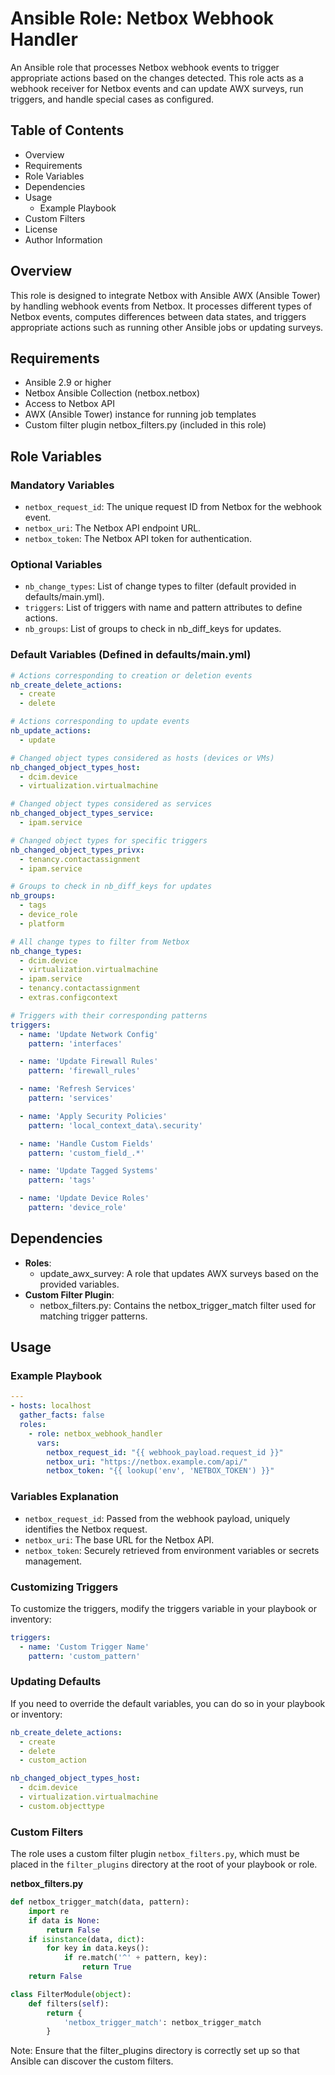 # Ansible Role: Netbox Webhook Handler
An Ansible role that processes Netbox webhook events to trigger appropriate actions based on the changes detected. This role acts as a webhook receiver for Netbox events and can update AWX surveys, run triggers, and handle special cases as configured.

## Table of Contents
- Overview
- Requirements
- Role Variables
- Dependencies
- Usage
  - Example Playbook
- Custom Filters
- License
- Author Information

## Overview
This role is designed to integrate Netbox with Ansible AWX (Ansible Tower) by handling webhook events from Netbox. It processes different types of Netbox events, computes differences between data states, and triggers appropriate actions such as running other Ansible jobs or updating surveys.

## Requirements
- Ansible 2.9 or higher
- Netbox Ansible Collection (netbox.netbox)
- Access to Netbox API
- AWX (Ansible Tower) instance for running job templates
- Custom filter plugin netbox_filters.py (included in this role)

## Role Variables
### Mandatory Variables
- `netbox_request_id`: The unique request ID from Netbox for the webhook event.
- `netbox_uri`: The Netbox API endpoint URL.
- `netbox_token`: The Netbox API token for authentication.

### Optional Variables
- `nb_change_types`: List of change types to filter (default provided in defaults/main.yml).
- `triggers`: List of triggers with name and pattern attributes to define actions.
- `nb_groups`: List of groups to check in nb_diff_keys for updates.

### Default Variables (Defined in defaults/main.yml)
```yaml
# Actions corresponding to creation or deletion events
nb_create_delete_actions:
  - create
  - delete

# Actions corresponding to update events
nb_update_actions:
  - update

# Changed object types considered as hosts (devices or VMs)
nb_changed_object_types_host:
  - dcim.device
  - virtualization.virtualmachine

# Changed object types considered as services
nb_changed_object_types_service:
  - ipam.service

# Changed object types for specific triggers
nb_changed_object_types_privx:
  - tenancy.contactassignment
  - ipam.service

# Groups to check in nb_diff_keys for updates
nb_groups:
  - tags
  - device_role
  - platform

# All change types to filter from Netbox
nb_change_types:
  - dcim.device
  - virtualization.virtualmachine
  - ipam.service
  - tenancy.contactassignment
  - extras.configcontext

# Triggers with their corresponding patterns
triggers:
  - name: 'Update Network Config'
    pattern: 'interfaces'

  - name: 'Update Firewall Rules'
    pattern: 'firewall_rules'

  - name: 'Refresh Services'
    pattern: 'services'

  - name: 'Apply Security Policies'
    pattern: 'local_context_data\.security'

  - name: 'Handle Custom Fields'
    pattern: 'custom_field_.*'

  - name: 'Update Tagged Systems'
    pattern: 'tags'

  - name: 'Update Device Roles'
    pattern: 'device_role'

```

## Dependencies
- **Roles**:
  - update_awx_survey: A role that updates AWX surveys based on the provided variables.
- **Custom Filter Plugin**:
  - netbox_filters.py: Contains the netbox_trigger_match filter used for matching trigger patterns.

## Usage
### Example Playbook
```yaml
---
- hosts: localhost
  gather_facts: false
  roles:
    - role: netbox_webhook_handler
      vars:
        netbox_request_id: "{{ webhook_payload.request_id }}"
        netbox_uri: "https://netbox.example.com/api/"
        netbox_token: "{{ lookup('env', 'NETBOX_TOKEN') }}"
```

### Variables Explanation
- `netbox_request_id`: Passed from the webhook payload, uniquely identifies the Netbox request.
- `netbox_uri`: The base URL for the Netbox API.
- `netbox_token`: Securely retrieved from environment variables or secrets management.

### Customizing Triggers
To customize the triggers, modify the triggers variable in your playbook or inventory:

```yaml
triggers:
  - name: 'Custom Trigger Name'
    pattern: 'custom_pattern'
```

### Updating Defaults
If you need to override the default variables, you can do so in your playbook or inventory:

```yaml
nb_create_delete_actions:
  - create
  - delete
  - custom_action

nb_changed_object_types_host:
  - dcim.device
  - virtualization.virtualmachine
  - custom.objecttype
```

### Custom Filters
The role uses a custom filter plugin `netbox_filters.py`, which must be placed in the `filter_plugins` directory at the root of your playbook or role.

**netbox_filters.py**

```python
def netbox_trigger_match(data, pattern):
    import re
    if data is None:
        return False
    if isinstance(data, dict):
        for key in data.keys():
            if re.match('^' + pattern, key):
                return True
    return False

class FilterModule(object):
    def filters(self):
        return {
            'netbox_trigger_match': netbox_trigger_match
        }
```
Note: Ensure that the filter_plugins directory is correctly set up so that Ansible can discover the custom filters.
